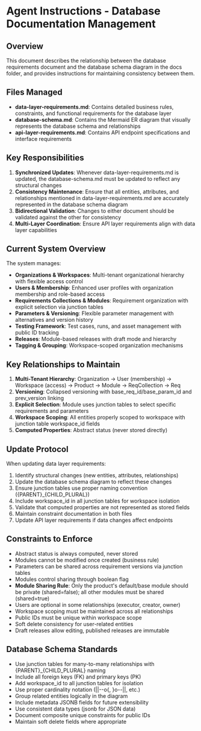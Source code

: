 # Agent Instructions - Database Documentation Management

## Overview
This document describes the relationship between the database requirements document and the database schema diagram in the docs folder, and provides instructions for maintaining consistency between them.

## Files Managed
- **data-layer-requirements.md**: Contains detailed business rules, constraints, and functional requirements for the database layer
- **database-schema.md**: Contains the Mermaid ER diagram that visually represents the database schema and relationships
- **api-layer-requirements.md**: Contains API endpoint specifications and interface requirements

## Key Responsibilities
1. **Synchronized Updates**: Whenever data-layer-requirements.md is updated, the database-schema.md must be updated to reflect any structural changes
2. **Consistency Maintenance**: Ensure that all entities, attributes, and relationships mentioned in data-layer-requirements.md are accurately represented in the database schema diagram
3. **Bidirectional Validation**: Changes to either document should be validated against the other for consistency
4. **Multi-Layer Coordination**: Ensure API layer requirements align with data layer capabilities

## Current System Overview
The system manages:
- **Organizations & Workspaces**: Multi-tenant organizational hierarchy with flexible access control
- **Users & Membership**: Enhanced user profiles with organization membership and role-based access
- **Requirements Collections & Modules**: Requirement organization with explicit selection via junction tables
- **Parameters & Versioning**: Flexible parameter management with alternatives and version history
- **Testing Framework**: Test cases, runs, and asset management with public ID tracking
- **Releases**: Module-based releases with draft mode and hierarchy
- **Tagging & Grouping**: Workspace-scoped organization mechanisms

## Key Relationships to Maintain
1. **Multi-Tenant Hierarchy**: Organization → User (membership) → Workspace (access) → Product → Module → ReqCollection → Req
2. **Versioning**: Collapsed versioning with base_req_id/base_param_id and prev_version linking
3. **Explicit Selection**: Module uses junction tables to select specific requirements and parameters
4. **Workspace Scoping**: All entities properly scoped to workspace with junction table workspace_id fields
5. **Computed Properties**: Abstract status (never stored directly)

## Update Protocol
When updating data layer requirements:
1. Identify structural changes (new entities, attributes, relationships)
2. Update the database schema diagram to reflect these changes
3. Ensure junction tables use proper naming convention ({PARENT}_{CHILD_PLURAL})
4. Include workspace_id in all junction tables for workspace isolation
5. Validate that computed properties are not represented as stored fields
6. Maintain constraint documentation in both files
7. Update API layer requirements if data changes affect endpoints

## Constraints to Enforce
- Abstract status is always computed, never stored
- Modules cannot be modified once created (business rule)
- Parameters can be shared across requirement versions via junction tables
- Modules control sharing through boolean flag
- **Module Sharing Rule**: Only the product's default/base module should be private (shared=false); all other modules must be shared (shared=true)
- Users are optional in some relationships (executor, creator, owner)
- Workspace scoping must be maintained across all relationships
- Public IDs must be unique within workspace scope
- Soft delete consistency for user-related entities
- Draft releases allow editing, published releases are immutable

## Database Schema Standards
- Use junction tables for many-to-many relationships with {PARENT}_{CHILD_PLURAL} naming
- Include all foreign keys (FK) and primary keys (PK)
- Add workspace_id to all junction tables for isolation
- Use proper cardinality notation (||--o{, }o--||, etc.)
- Group related entities logically in the diagram
- Include metadata JSONB fields for future extensibility
- Use consistent data types (jsonb for JSON data)
- Document composite unique constraints for public IDs
- Maintain soft delete fields where appropriate